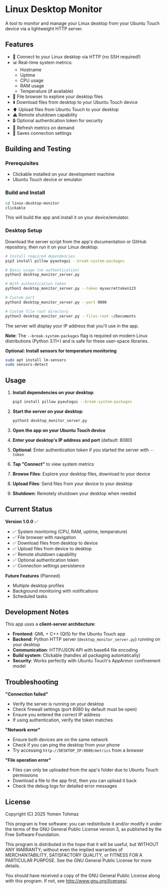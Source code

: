 # Linux Desktop Monitor

A tool to monitor and manage your Linux desktop from your Ubuntu Touch device via a lightweight HTTP server.

## Features

- 🔌 Connect to your Linux desktop via HTTP (no SSH required!)
- 📊 Real-time system metrics:
  - Hostname
  - Uptime
  - CPU usage
  - RAM usage
  - Temperature (if available)
- 📁 File browser to explore your desktop files
- ⬇️ Download files from desktop to your Ubuntu Touch device
- ⬆️ Upload files from Ubuntu Touch to your desktop
- ⚠️ Remote shutdown capability
- 🔒 Optional authentication token for security
- 🔄 Refresh metrics on demand
- 💾 Saves connection settings

## Building and Testing

### Prerequisites

- Clickable installed on your development machine
- Ubuntu Touch device or emulator

### Build and Install

```bash
cd linux-desktop-monitor
clickable
```

This will build the app and install it on your device/emulator.

### Desktop Setup

Download the server script from the app's documentation or GitHub repository, then run it on your Linux desktop:

```bash
# Install required dependencies
pip3 install pillow pyautogui --break-system-packages

# Basic usage (no authentication)
python3 desktop_monitor_server.py

# With authentication token
python3 desktop_monitor_server.py --token mysecrettoken123

# Custom port
python3 desktop_monitor_server.py --port 9090

# Custom file root directory
python3 desktop_monitor_server.py --files-root ~/Documents
```

The server will display your IP address that you'll use in the app.

**Note**: The `--break-system-packages` flag is required on modern Linux distributions (Python 3.11+) and is safe for these user-space libraries.

**Optional: Install sensors for temperature monitoring**
```bash
sudo apt install lm-sensors
sudo sensors-detect
```

## Usage

1. **Install dependencies on your desktop**:
   ```bash
   pip3 install pillow pyautogui --break-system-packages
   ```

2. **Start the server on your desktop**: 
   ```bash
   python3 desktop_monitor_server.py
   ```

3. **Open the app on your Ubuntu Touch device**

4. **Enter your desktop's IP address and port** (default: 8080)

5. **Optional**: Enter authentication token if you started the server with `--token`

6. **Tap "Connect"** to view system metrics

7. **Browse Files**: Explore your desktop files, download to your device

8. **Upload Files**: Send files from your device to your desktop

9. **Shutdown**: Remotely shutdown your desktop when needed

## Current Status

**Version 1.0.0** ✅
- ✅ System monitoring (CPU, RAM, uptime, temperature)
- ✅ File browser with navigation
- ✅ Download files from desktop to device
- ✅ Upload files from device to desktop
- ✅ Remote shutdown capability
- ✅ Optional authentication token
- ✅ Connection settings persistence

**Future Features** (Planned)
- Multiple desktop profiles
- Background monitoring with notifications
- Scheduled tasks

## Development Notes

This app uses a **client-server architecture**:

- **Frontend**: QML + C++ (Qt5) for the Ubuntu Touch app
- **Backend**: Python HTTP server (`desktop_monitor_server.py`) running on your desktop
- **Communication**: HTTP/JSON API with base64 file encoding
- **Build system**: Clickable (handles all packaging automatically)
- **Security**: Works perfectly with Ubuntu Touch's AppArmor confinement model

## Troubleshooting

**"Connection failed"**
- Verify the server is running on your desktop
- Check firewall settings (port 8080 by default must be open)
- Ensure you entered the correct IP address
- If using authentication, verify the token matches

**"Network error"**
- Ensure both devices are on the same network
- Check if you can ping the desktop from your phone
- Try accessing `http://DESKTOP_IP:8080/metrics` from a browser

**"File operation error"**
- Files can only be uploaded from the app's folder due to Ubuntu Touch permissions
- Download a file to the app first, then you can upload it back
- Check the debug logs for detailed error messages

## License

Copyright (C) 2025  Yomen Tohmaz

This program is free software: you can redistribute it and/or modify it under
the terms of the GNU General Public License version 3, as published by the
Free Software Foundation.

This program is distributed in the hope that it will be useful, but WITHOUT ANY
WARRANTY; without even the implied warranties of MERCHANTABILITY, SATISFACTORY
QUALITY, or FITNESS FOR A PARTICULAR PURPOSE.  See the GNU General Public License
for more details.

You should have received a copy of the GNU General Public License along with
this program. If not, see <http://www.gnu.org/licenses/>.
